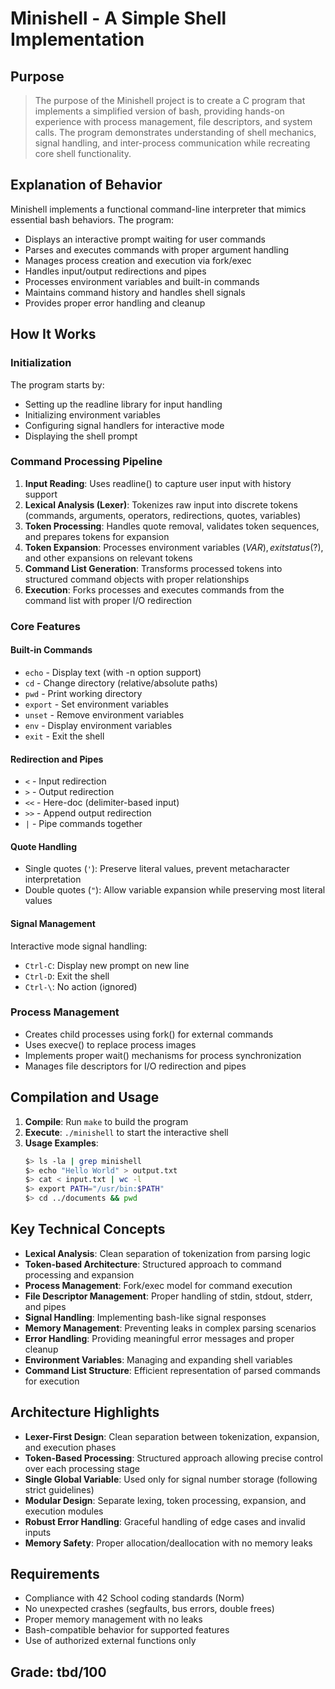 # Minishell - A Simple Shell Implementation

## Purpose
> The purpose of the Minishell project is to create a C program that implements a simplified version of bash, providing hands-on experience with process management, file descriptors, and system calls. The program demonstrates understanding of shell mechanics, signal handling, and inter-process communication while recreating core shell functionality.

## Explanation of Behavior
Minishell implements a functional command-line interpreter that mimics essential bash behaviors. The program:
- Displays an interactive prompt waiting for user commands
- Parses and executes commands with proper argument handling
- Manages process creation and execution via fork/exec
- Handles input/output redirections and pipes
- Processes environment variables and built-in commands
- Maintains command history and handles shell signals
- Provides proper error handling and cleanup

## How It Works

### Initialization
The program starts by:
- Setting up the readline library for input handling
- Initializing environment variables
- Configuring signal handlers for interactive mode
- Displaying the shell prompt

### Command Processing Pipeline
1. **Input Reading**: Uses readline() to capture user input with history support
2. **Lexical Analysis (Lexer)**: Tokenizes raw input into discrete tokens (commands, arguments, operators, redirections, quotes, variables)
3. **Token Processing**: Handles quote removal, validates token sequences, and prepares tokens for expansion
4. **Token Expansion**: Processes environment variables ($VAR), exit status ($?), and other expansions on relevant tokens
5. **Command List Generation**: Transforms processed tokens into structured command objects with proper relationships
6. **Execution**: Forks processes and executes commands from the command list with proper I/O redirection

### Core Features

#### Built-in Commands
- `echo` - Display text (with -n option support)
- `cd` - Change directory (relative/absolute paths)
- `pwd` - Print working directory
- `export` - Set environment variables
- `unset` - Remove environment variables
- `env` - Display environment variables
- `exit` - Exit the shell

#### Redirection and Pipes
- `<` - Input redirection
- `>` - Output redirection
- `<<` - Here-doc (delimiter-based input)
- `>>` - Append output redirection
- `|` - Pipe commands together

#### Quote Handling
- Single quotes (`'`): Preserve literal values, prevent metacharacter interpretation
- Double quotes (`"`): Allow variable expansion while preserving most literal values

#### Signal Management
Interactive mode signal handling:
- `Ctrl-C`: Display new prompt on new line
- `Ctrl-D`: Exit the shell
- `Ctrl-\`: No action (ignored)

### Process Management
- Creates child processes using fork() for external commands
- Uses execve() to replace process images
- Implements proper wait() mechanisms for process synchronization
- Manages file descriptors for I/O redirection and pipes

## Compilation and Usage

1. **Compile**: Run `make` to build the program
2. **Execute**: `./minishell` to start the interactive shell
3. **Usage Examples**:
   ```bash
   $> ls -la | grep minishell
   $> echo "Hello World" > output.txt
   $> cat < input.txt | wc -l
   $> export PATH="/usr/bin:$PATH"
   $> cd ../documents && pwd
   ```

## Key Technical Concepts

- **Lexical Analysis**: Clean separation of tokenization from parsing logic
- **Token-based Architecture**: Structured approach to command processing and expansion
- **Process Management**: Fork/exec model for command execution
- **File Descriptor Management**: Proper handling of stdin, stdout, stderr, and pipes
- **Signal Handling**: Implementing bash-like signal responses
- **Memory Management**: Preventing leaks in complex parsing scenarios
- **Error Handling**: Providing meaningful error messages and proper cleanup
- **Environment Variables**: Managing and expanding shell variables
- **Command List Structure**: Efficient representation of parsed commands for execution

## Architecture Highlights
- **Lexer-First Design**: Clean separation between tokenization, expansion, and execution phases
- **Token-Based Processing**: Structured approach allowing precise control over each processing stage
- **Single Global Variable**: Used only for signal number storage (following strict guidelines)
- **Modular Design**: Separate lexing, token processing, expansion, and execution modules
- **Robust Error Handling**: Graceful handling of edge cases and invalid inputs
- **Memory Safety**: Proper allocation/deallocation with no memory leaks

## Requirements
- Compliance with 42 School coding standards (Norm)
- No unexpected crashes (segfaults, bus errors, double frees)
- Proper memory management with no leaks
- Bash-compatible behavior for supported features
- Use of authorized external functions only

## Grade: tbd/100

